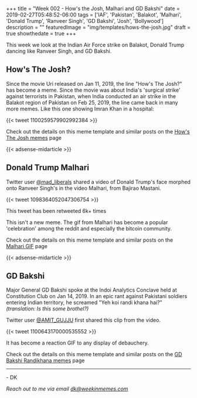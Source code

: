 +++
title = "Week 002 - How's the Josh, Malhari and GD Bakshi"
date = 2019-02-27T05:48:52-06:00
tags = ['IAF', 'Pakistan', 'Balakot', 'Malhari', 'Donald Trump', 'Ranveer Singh', 'GD Bakshi', 'Josh', 'Bollywood']
description = ""
featuredImage = "img/templates/hows-the-josh.jpg"
draft = true
showthedate = true
+++

This week we look at the Indian Air Force strike on Balakot, Donald Trump dancing like Ranveer Singh, and GD Bakshi.
<!--more-->

## How's The Josh?

Since the movie Uri released on Jan 11, 2019, the line "How's The Josh?" has become a meme. Since the movie was about India's 'surgical strike' against terrorists in Pakistan, when India conducted an air strike in the Balakot region of Pakistan on Feb 25, 2019, the line came back in many more memes. Like this one showing Imran Khan in a hospital:

{{< tweet 1100259579902992384 >}}

Check out the details on this meme template and similar posts on the [How's The Josh memes](memes/hows-the-josh#memes) page

{{< adsense-midarticle >}}


## Donald Trump Malhari

Twitter user [@mad_liberals](https://twitter.com/mad_liberals/) shared a video of Donald Trump's face morphed onto Ranveer Singh's in the video Malhari, from Bajirao Mastani.

{{< tweet 1098364052047306754 >}}

This tweet has been retweeted 6k+ times

This isn't a new meme. The gif from Malhari has become a popular 'celebration' among the reddit and especially the bitcoin community. 

Check out the details on this meme template and similar posts on the [Malhari GIF](memes/malhari-gif#memes) page

{{< adsense-midarticle >}}

## GD Bakshi

Major General GD Bakshi spoke at the Indoi Analytics Conclave held at Constitution Club on Jan 14, 2019. In an epic rant against Pakistani soldiers entering Indian territory, he screamed "Yeh koi randi khana hai?" *(translation: Is this some brothel?)*

Twitter user [@AMIT_GUJJU](https://twitter.com/AMIT_GUJJU/) first shared this clip from the video.

{{< tweet 1100643170000535552 >}}


It has become a reaction GIF to any display of debauchery.

Check out the details on this meme template and similar posts on the [GD Bakshi Randikhana memes](memes/gd-bakshi-randikhana#memes) page

---
\- DK

*Reach out to me via email [dk@weekinmemes.com](mailto:dk@weekinmemes.com)*

